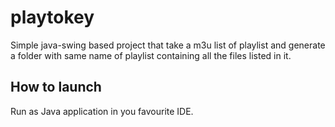 # playtokey
Simple java-swing based project that take a m3u list of playlist and generate a folder with same name of playlist
containing all the files listed in it.

## How to launch

Run as Java application in you favourite IDE.
